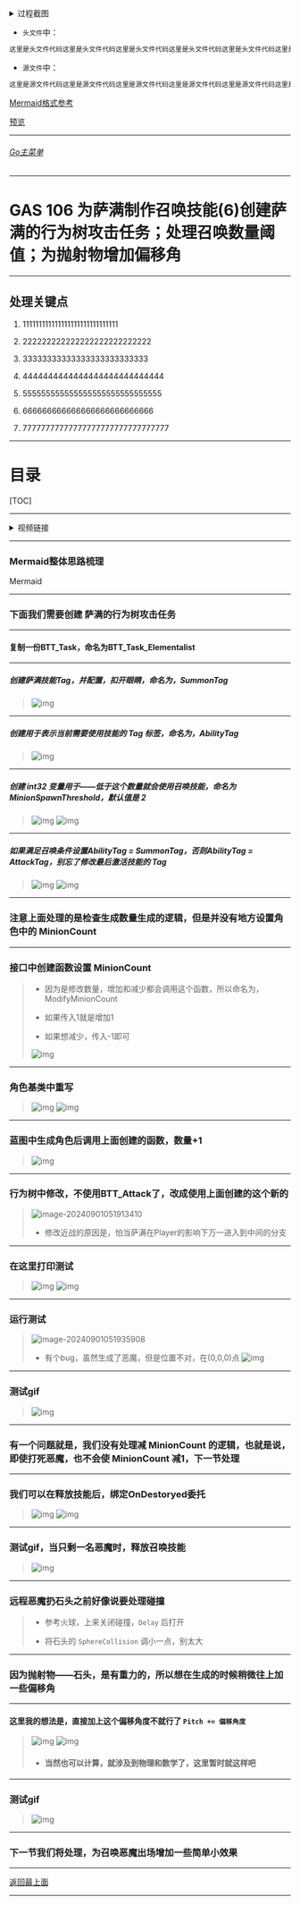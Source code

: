 <details>
<summary>过程截图</summary>

>

------

</details>




+ `头文件`中：
```cpp
这里是头文件代码这里是头文件代码这里是头文件代码这里是头文件代码这里是头文件代码这里是头文件代码
```

+ `源文件`中：
```cpp
这里是源文件代码这里是源文件代码这里是源文件代码这里是源文件代码这里是源文件代码这里是源文件代码
```

[Mermaid格式参考](https://github.com/liyunlong618/LiYunLongKnowledgeLibrary/blob/main/Mermaid%E6%A0%BC%E5%BC%8F%E5%8F%82%E8%80%83.md)

[预览](https://github.com/liyunlong618/LiYunLongKnowledgeLibrary/tree/main/UECPP/Models/GAS/GAS_2_Aura)



___________________________________________________________________________________________
###### [Go主菜单](../MainMenu.md)
___________________________________________________________________________________________

# GAS 106 为萨满制作召唤技能(6)创建萨满的行为树攻击任务；处理召唤数量阈值；为抛射物增加偏移角

___________________________________________________________________________________________

## 处理关键点

1. 111111111111111111111111111111

2. 222222222222222222222222222

3. 33333333333333333333333333

4. 4444444444444444444444444444

5. 555555555555555555555555555555

6. 666666666666666666666666666

7. 77777777777777777777777777777777

___________________________________________________________________________________________

# 目录


[TOC]


___________________________________________________________________________________________

<details>
<summary>视频链接</summary>

[23. Elementalist Attack Task_哔哩哔哩_bilibili](https://www.bilibili.com/video/BV1TH4y1L7NP?p=24&spm_id_from=pageDriver&vd_source=9e1e64122d802b4f7ab37bd325a89e6c)

------

</details>

___________________________________________________________________________________________

### Mermaid整体思路梳理

Mermaid

------

### 下面我们需要创建 萨满的行为树攻击任务


------

#### 复制一份BTT_Task，命名为BTT_Task_Elementalist


------

##### 创建萨满技能Tag，并配置，扣开眼睛，命名为，SummonTag
>![img](https://api2.mubu.com/v3/document_image/25165450_971d6718-b97f-4b69-8ab5-c39837f79d6a.png)


------

##### 创建用于表示当前需要使用技能的 Tag 标签，命名为，AbilityTag
>![img](https://api2.mubu.com/v3/document_image/25165450_48e0fc1c-bfca-4ca0-e702-a7b04304ca3d.png)


------

##### 创建 int32 变量用于——低于这个数量就会使用召唤技能，命名为 MinionSpawnThreshold，默认值是 2
>![img](https://api2.mubu.com/v3/document_image/25165450_9519a8e6-399d-40ad-e30e-7c58b79db596.png)
>![img](https://api2.mubu.com/v3/document_image/25165450_c4240044-950d-4799-a953-cd9c715e2c5a.png)


------

##### 如果满足召唤条件设置AbilityTag = SummonTag，否则AbilityTag = AttackTag，别忘了修改最后激活技能的 Tag
>![img](https://api2.mubu.com/v3/document_image/25165450_81fc9e9c-8311-4ca6-fc07-e274c88cdcb6.png)
>![img](https://api2.mubu.com/v3/document_image/25165450_c7f9ef70-cf79-4124-e62e-1dcd49ab5bae.png)


------

### 注意上面处理的是检查生成数量生成的逻辑，但是并没有地方设置角色中的 MinionCount


------

### 接口中创建函数设置 MinionCount

>- 因为是修改数量，增加和减少都会调用这个函数，所以命名为，ModifyMinionCount
>
>  - 如果传入1就是增加1
>
>  - 如果想减少，传入-1即可
>
>![img](https://api2.mubu.com/v3/document_image/25165450_8a80d848-0ba9-41a4-84aa-4d0a0fbca31a.png)


------

### 角色基类中重写
>![img](https://api2.mubu.com/v3/document_image/25165450_1507b5c4-a1ec-4bca-9660-def029b61831.png)
>![img](https://api2.mubu.com/v3/document_image/25165450_3b7cbc4f-e3cb-4f33-8bd4-b318a7a4c6ee.png)


------

### 蓝图中生成角色后调用上面创建的函数，数量+1
>![img](https://api2.mubu.com/v3/document_image/25165450_4551ff56-1caf-40ff-bb22-38896e90f81f.png)


------

### 行为树中修改，不使用BTT_Attack了，改成使用上面创建的这个新的

>![image-20240901051913410](C:\Users\ROG\AppData\Roaming\Typora\typora-user-images\image-20240901051913410.png)
>
>- 修改近战的原因是，怕当萨满在Player的影响下万一进入到中间的分支


------

### 在这里打印测试
>![img](https://api2.mubu.com/v3/document_image/25165450_2ff4036d-7607-4c14-9dd2-fd5dfd85448c.png)
>![img](https://api2.mubu.com/v3/document_image/25165450_47134b4a-37c4-4d95-a80d-11583c40b7ff.png)


------

### 运行测试

>![image-20240901051935908](C:\Users\ROG\AppData\Roaming\Typora\typora-user-images\image-20240901051935908.png)
>
>- 有个bug，虽然生成了恶魔，但是位置不对，在(0,0,0)点
>![img](https://api2.mubu.com/v3/document_image/25165450_a12aedbb-25f9-44f9-b676-c1cbbdff263f.png)


------

### 测试gif
>![img](https://api2.mubu.com/v3/document_image/25165450_0e2aa908-496e-47f7-bbc8-025cc9aa2575.png)


------

### 有一个问题就是，我们没有处理减 MinionCount 的逻辑，也就是说，即使打死恶魔，也不会使 MinionCount 减1，下一节处理


------

### 我们可以在释放技能后，绑定OnDestoryed委托
>![img](https://api2.mubu.com/v3/document_image/25165450_b4cf6b47-1082-45c9-957a-40a5adeee557.png)
>![img](https://api2.mubu.com/v3/document_image/25165450_32600619-b507-495e-8433-9c3976568350.png)


------

### 测试gif，当只剩一名恶魔时，释放召唤技能
>![img](https://api2.mubu.com/v3/document_image/25165450_a8cf730a-d98d-42b8-b9f1-3d980cef3644.png)


------

### 远程恶魔扔石头之前好像说要处理碰撞

>- 参考火球，上来关闭碰撞，`Delay` 后打开
>
>- 将石头的 `SphereCollision` 调小一点，别太大


------

### 因为抛射物——石头，是有重力的，所以想在生成的时候稍微往上加一些偏移角


------

#### 这里我的想法是，直接加上这个偏移角度不就行了 `Pitch += 偏移角度`
>![img](https://api2.mubu.com/v3/document_image/25165450_7a483310-f469-4e2d-f3c6-73a1b33ee17d.png)
>![img](https://api2.mubu.com/v3/document_image/25165450_c2fb6f58-c3d2-4862-fcea-b6885601a0bd.png)
>
>- #### 当然也可以计算，就涉及到物理和数学了，这里暂时就这样吧


------

### 测试gif
>![img](https://api2.mubu.com/v3/document_image/25165450_e43d5b12-882e-4e7e-95d3-1d26342c7342.png)


------

### 下一节我们将处理，为召唤恶魔出场增加一些简单小效果


___________________________________________________________________________________________

[返回最上面](#Go主菜单)

___________________________________________________________________________________________
